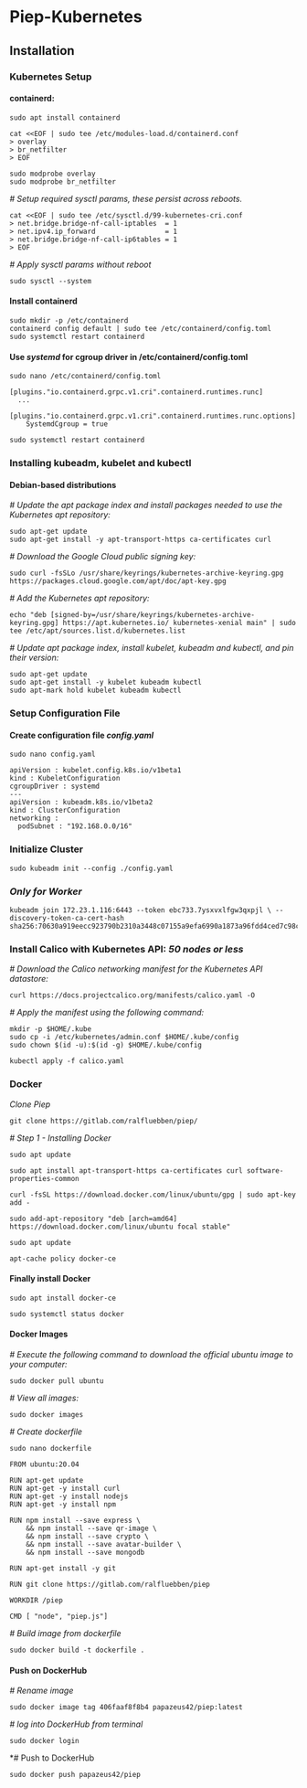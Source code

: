 # Piep-Kubernetes
## Installation
### Kubernetes Setup
#### containerd:
```
sudo apt install containerd  
```
```
cat <<EOF | sudo tee /etc/modules-load.d/containerd.conf
> overlay
> br_netfilter
> EOF
```
```
sudo modprobe overlay
sudo modprobe br_netfilter
```

*# Setup required sysctl params, these persist across reboots.*
```
cat <<EOF | sudo tee /etc/sysctl.d/99-kubernetes-cri.conf
> net.bridge.bridge-nf-call-iptables  = 1
> net.ipv4.ip_forward                 = 1
> net.bridge.bridge-nf-call-ip6tables = 1
> EOF
```


*# Apply sysctl params without reboot*
```
sudo sysctl --system
```
#### Install containerd
```
sudo mkdir -p /etc/containerd
containerd config default | sudo tee /etc/containerd/config.toml
sudo systemctl restart containerd
```
#### Use *systemd* for cgroup driver in /etc/containerd/config.toml
```
sudo nano /etc/containerd/config.toml

[plugins."io.containerd.grpc.v1.cri".containerd.runtimes.runc]
  ...
  [plugins."io.containerd.grpc.v1.cri".containerd.runtimes.runc.options]
    SystemdCgroup = true
```
```
sudo systemctl restart containerd
```

### Installing kubeadm, kubelet and kubectl
#### Debian-based distributions
*# Update the apt package index and install packages needed to use the Kubernetes apt repository:*
```
sudo apt-get update
sudo apt-get install -y apt-transport-https ca-certificates curl
```

*# Download the Google Cloud public signing key:*
```
sudo curl -fsSLo /usr/share/keyrings/kubernetes-archive-keyring.gpg https://packages.cloud.google.com/apt/doc/apt-key.gpg
```

*# Add the Kubernetes apt repository:*
```
echo "deb [signed-by=/usr/share/keyrings/kubernetes-archive-keyring.gpg] https://apt.kubernetes.io/ kubernetes-xenial main" | sudo tee /etc/apt/sources.list.d/kubernetes.list
```

*# Update apt package index, install kubelet, kubeadm and kubectl, and pin their version:*
```
sudo apt-get update
sudo apt-get install -y kubelet kubeadm kubectl
sudo apt-mark hold kubelet kubeadm kubectl
```

### Setup Configuration File
#### Create configuration file *config.yaml*

```
sudo nano config.yaml
```
```
apiVersion : kubelet.config.k8s.io/v1beta1
kind : KubeletConfiguration
cgroupDriver : systemd
---
apiVersion : kubeadm.k8s.io/v1beta2
kind : ClusterConfiguration
networking :
  podSubnet : "192.168.0.0/16"
```

### Initialize Cluster
```
sudo kubeadm init --config ./config.yaml
```

### *Only for Worker*
```
kubeadm join 172.23.1.116:6443 --token ebc733.7ysxvxlfgw3qxpjl \ --discovery-token-ca-cert-hash sha256:70630a919eecc923790b2310a3448c07155a9efa6990a1873a96fdd4ced7c98c
```

### Install Calico with Kubernetes API: *50 nodes or less*
*# Download the Calico networking manifest for the Kubernetes API datastore:*
```
curl https://docs.projectcalico.org/manifests/calico.yaml -O
```
*# Apply the manifest using the following command:*
```
mkdir -p $HOME/.kube
sudo cp -i /etc/kubernetes/admin.conf $HOME/.kube/config
sudo chown $(id -u):$(id -g) $HOME/.kube/config
```
```
kubectl apply -f calico.yaml
```

### Docker
*Clone Piep*
```
git clone https://gitlab.com/ralfluebben/piep/
```
*# Step 1 - Installing Docker*
```
sudo apt update
```
```
sudo apt install apt-transport-https ca-certificates curl software-properties-common
```
```
curl -fsSL https://download.docker.com/linux/ubuntu/gpg | sudo apt-key add -
```
```
sudo add-apt-repository "deb [arch=amd64] https://download.docker.com/linux/ubuntu focal stable"
```
```
sudo apt update
```
```
apt-cache policy docker-ce
```
#### Finally install Docker
```
sudo apt install docker-ce
```
```
sudo systemctl status docker
```
#### Docker Images
*# Execute the following command to download the official ubuntu image to your computer:*
```
sudo docker pull ubuntu
```
*# View all images:*
```
sudo docker images
```
*# Create dockerfile*
```
sudo nano dockerfile
```
```
FROM ubuntu:20.04

RUN apt-get update
RUN apt-get -y install curl
RUN apt-get -y install nodejs
RUN apt-get -y install npm

RUN npm install --save express \
    && npm install --save qr-image \
    && npm install --save crypto \
    && npm install --save avatar-builder \
    && npm install --save mongodb

RUN apt-get install -y git

RUN git clone https://gitlab.com/ralfluebben/piep

WORKDIR /piep

CMD [ "node", "piep.js"]
```
*# Build image from dockerfile*
```
sudo docker build -t dockerfile . 
```
#### Push on DockerHub
*# Rename image*
```
sudo docker image tag 406faaf8f8b4 papazeus42/piep:latest
```
*# log into DockerHub from terminal*
```
sudo docker login
```
*# Push to DockerHub
```
sudo docker push papazeus42/piep
```
